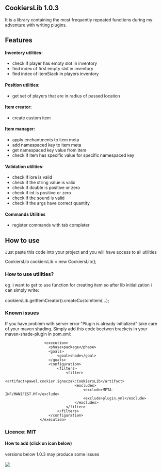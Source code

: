 ## CookiersLib 1.0.3

It is a library containing the most frequently repeated functions during my adventure with writing plugins.

## Features

#### Inventory utilities:
- check if player has empty slot in inventory
- find index of first empty slot in inventory
- find index of itemStack in players inventory

#### Position utilities:
- get set of players that are in radius of passed location

#### Item creator:
- create custom item

#### Item manager:
- apply enchantments to item meta
- add namespaced key to item meta
- get namespaced key value from item
- check if item has specific value for specific namespaced key

#### Validation utilities:
- check if lore is valid
- check if the string value is valid
- check if double is positive or zero
- check if int is positive or zero
- check if the sound is valid
- check if the args have correct quantity

#### Commands Utilities
- register commands with tab completer

## How to use
Just paste this code into your project and you will have access to all utilities

CookiersLib cookiersLib = new CookiersLib();

### How to use utilities?
eg. i want to get to use function for creating item so after lib initialization i can simply write:
<br>
<br>
cookiersLib.getItemCreator().createCustomItem(...);

### Known issues
If you have problem with server error "Plugin is already initialized" take care of your maven shading.
Simply add this code beetwen <execution> brackets in your maven-shade-plugin in pom.xml:

                      <execution>
                        <phase>package</phase>
                        <goals>
                            <goal>shade</goal>
                        </goals>
                        <configuration>
                            <filters>
                                <filter>
                                    <artifact>pawel.cookier.ignaczak:CookiersLib</artifact>
                                    <excludes>
                                        <exclude>META-INF/MANIFEST.MF</exclude>
                                        <exclude>plugin.yml</exclude>
                                    </excludes>
                                </filter>
                            </filters>
                        </configuration>
                    </execution>

                    
### Licence: MIT

#### How to add (click on icon below) 
versions below 1.0.3 may produce some issues
<br>
<br>
[![](https://jitpack.io/v/C00kier/CookiersLib.svg)](https://jitpack.io/#C00kier/CookiersLib)
